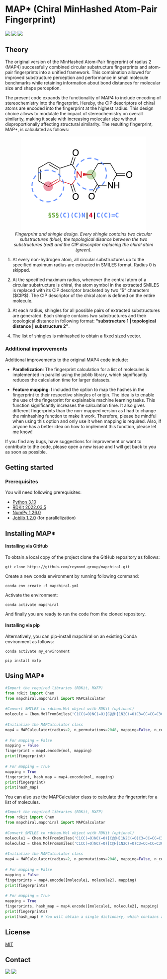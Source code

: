 # **MAP*** (Chiral MinHashed Atom-Pair Fingerprint)

<img src="https://img.shields.io/pypi/v/mapchiral?color=success&label=Version&style=flat-square"/> <img src="https://img.shields.io/badge/Python-3.10-blue?style=flat-square"/> <img src="https://img.shields.io/badge/License-MIT-yellow?style=flat-square"/>

## Theory

The original version of the MinHashed Atom-Pair fingerprint of radius 2 (MAP4) successfully combined circular substructure fingerprints and atom-pair fingerprints into a unified framework. This combination allowed for improved substructure perception and performance in small molecule benchmarks while retaining information about bond distances for molecular size and shape perception.

The present code expands the functionality of MAP4 to include encoding of stereochemistry into the fingerprint. Hereby, the CIP descriptors of chiral atoms are encoded into the fingerprint at the highest radius. This design choice allows to modulate the impact of stereochemistry on overall similarity, making it scale with increasing molecular size without disproportionally affecting structural similarity. The resulting fingerprint, MAP*, is calculated as follows:

<p align="center">
    <img src="readme_figures/shingle.png" alt="shingles" width="400"/>
    <br>
    <em>Fingerprint and shingle design. Every shingle contains two circular substructures (blue), the topological disance between the two substructures (red) and the CIP descriptor replacing the chiral atom (green). </em>
</p>


1. At every non-hydrogen atom, all circular substructures up to the specified maximum radius are extracted in SMILES format. Radius 0 is skipped.

2. At the specified maximum radius, whenever the central atom of a circular substructure is chiral, the atom symbol in the extracted SMILES is replaced with its CIP descriptor bracketed by two “\$” characters (\$CIP\$). The CIP descriptor of the chiral atom is defined on the entire molecule.

3. At each radius, shingles for all possible pairs of extracted substructures are generated. Each shingle contains two substructures and their topological distance in following format: **“substructure 1 | topological distance | substructure 2"**.

4. The list of shingles is minhashed to obtain a fixed sized vector. 

### Additional improvements 

Additional improvements to the original MAP4 code include: 

* **Parallelization**: The fingerprint calculation for a list of molecules is implemented in parallel using the joblib library, which significantly reduces the calculation time for larger datasets. 

* **Feature mapping**: I included the option to map the hashes in the fingerprint to their respective shingles of origin. The idea is to enable the use of the fingerprint for explainable machine learning tasks. This function significantly increases the calculation time. It also gives different fingerprints than the non-mapped version as I had to change the minhashing function to make it work. Therefore, please be mindful when using this option and only use it when mapping is required. Also, if anyone has a better idea on how to implement this function, please let me know!

If you find any bugs, have suggestions for improvement or want to contribute to the code, please open a new issue and I will get back to you as soon as possible.

## Getting started

### Prerequisites

You will need following prerequisites: 

* [Python 3.10](https://www.python.org)
* [RDKit 2022.03.5](https://www.rdkit.org)
* [NumPy 1.26.0](https://numpy.org)
* [Joblib 1.2.0](https://joblib.readthedocs.io/en/latest/) (for parallelization)

## Installing MAP*

#### **Installing via GitHub**

To obtain a local copy of the project clone the GitHub repository as follows:

```console
git clone https://github.com/reymond-group/mapchiral.git
```

Create a new conda environment by running following command:

```console
conda env create -f mapchiral.yml
```

Activate the environment:

```console
conda activate mapchiral
```

And finally you are ready to run the code from the cloned repository. 

#### **Installing via pip**

Alternatively, you can pip-install mapchiral on an existing Conda environment as follows:

```console
conda activate my_environment
```

```console
pip install mxfp
```

## Using MAP*

```python
#Import the required libraries (RDKit, MXFP)
from rdkit import Chem
from mapchiral.mapchiral import MAPCalculator

#Convert SMILES to rdchem.Mol object with RDKit (optional)
molecule = Chem.MolFromSmiles('C1CC(=O)NC(=O)[C@@H]1N2C(=O)C3=CC=CC=C3C2=O')

#Initialize the MAPCalculator class
map4 = MAPCalculator(radius=2, n_permutations=2048, mapping=False, n_cores=8, seed=42)

# For mapping = False
mapping = False
fingerprint = map4.encode(mol, mapping)
print(fingerprint)

# For mapping = True
mapping = True
fingerprint, hash_map = map4.encode(mol, mapping)
print(fingerprint)
print(hash_map)

```

You can also use the MAPCalculator class to calculate the fingerprint for a list of molecules. 

```python
#Import the required libraries (RDKit, MXFP)
from rdkit import Chem
from mapchiral.mapchiral import MAPCalculator

#Convert SMILES to rdchem.Mol object with RDKit (optional)
molecule1 = Chem.MolFromSmiles('C1CC(=O)NC(=O)[C@@H]1N2C(=O)C3=CC=CC=C3C2=O')
molecule2 = Chem.MolFromSmiles('C1CC(=O)NC(=O)[C@H]1N2C(=O)C3=CC=CC=C3C2=O')

#Initialize the MAPCalculator class
map4 = MAPCalculator(radius=2, n_permutations=2048, mapping=False, n_cores=8, seed=42)

# For mapping = False
mapping = False
fingerprints = map4.encode([molecule1, molecule2], mapping)
print(fingerprints)

# For mapping = True
mapping = True
fingerprints, hash_map = map4.encode([molecule1, molecule2], mapping)
print(fingerprints)
print(hash_map) # You will obtain a single dictionary, which contains all the hashes and their respective shingles of origin for all calulated fingerprints

```

## License
[MIT](https://choosealicense.com/licenses/mit/)

## Contact

<img src="https://img.shields.io/twitter/follow/reymondgroup?style=social"/> 
<img src="https://img.shields.io/twitter/follow/markusorsi?style=social"/>